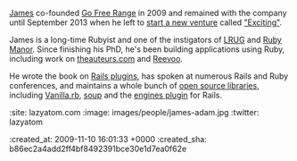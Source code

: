 [James](http://lazyatom.com) co-founded [Go Free Range](/) in 2009 and remained with the company until September 2013 when he left to [start a new venture](/some-exciting-news) called ["Exciting"](http://exciting.io).

James is a long-time Rubyist and one of the instigators of [LRUG](http://lrug.org) and [Ruby Manor](http://rubymanor.org). Since finishing his PhD, he's been building applications using Ruby, including work on [theauteurs.com](http://www.theauteurs.com) and [Reevoo](http://www.reevoo.com).

He wrote the book on [Rails plugins](http://lazyatom.com/plugins), has spoken at numerous Rails and Ruby conferences, and maintains a whole bunch of [open source libraries](http://github.com/lazyatom), including [Vanilla.rb](http://interblah.net/vanilla-rb), [soup](http://github.com/lazyatom/soup) and the [engines plugin](http://rails-engines.org) for Rails.

:site: lazyatom.com
:image: images/people/james-adam.jpg
:twitter: lazyatom

:created_at: 2009-11-10 16:01:33 +0000
:created_sha: b86ec2a4add2ff4bf8492391bce30e1d7ea0f62e

